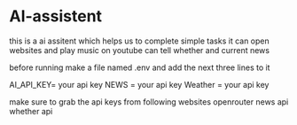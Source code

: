 # AI-assistent
this is a ai assitent which helps us to complete simple tasks it can open websites and play music on  youtube can tell whether and current news

before running make a file named .env and add the next three lines to it


AI_API_KEY= your api key
NEWS = your api key
Weather = your api key



make sure to grab the api keys from following websites
openrouter
news api
whether api
